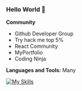 ### Hello World 👋 





**Community**
- Github Developer Group
- Try hack me top 5%
- React Community
- MyPortfolio
- Coding Ninja

**Languages and Tools:**
Many

[![My Skills](https://skillicons.dev/icons?i=html,css,js,react,nextjs,solidjs,alpinejs,bootstrap,vercel,materialui,netlify,tailwind,ai,d3,ps,cloudflare,firebase,bash,codepen,gulp,vscode,discord,twitter,github&perline=12)](https://skillicons.dev)
